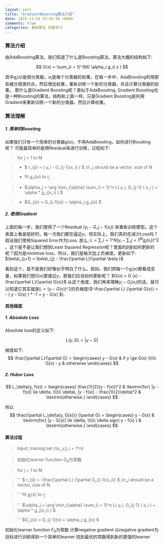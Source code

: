 ```yaml
---
layout: post
title: "GradientBoosting算法介绍"
date: 2015-11-24 23:45:10 +0800
comments: true
categories: 基础算法 机器学习
---
```


### 算法介绍
由AdaBoosting算法，我们知道了什么是Boosting算法，算法大概的结构如下:

$$ G(x) = \sum_{i = 1}^{M} \alpha_i g_i( x ) $$

其中$g_i(x)$是弱分类器，$\alpha_i$是每个分类器的权重。在每一步中，AdaBoosting利用那些被分错类的点，然后增加权重，重新训练一个新的分类器，并且计算分类器的权重。
那什么是Gradient Boosting呢？类似于AdaBoosting, Gradient Boosting也是一种Boosting的算法，结构和上面一样。只是Gradient Boosting是利用Gradient来重新训练一个新的分类器，然后计算权重。

### 算法理解

##### 1. 简单的Boosting 
如果我们只有一个简单的分类器$g(x)$，不用AdaBoosting，如何进行Boosting呢？
可能最简单的是用Residual来进行训练，过程如下:

>for j = 1 to M

>- $ r\_{ji} = ( y_i - G\_{j-1}(x_i) ) $ //r_j should be a vector, size of N

>- fit $g\_j(x)$ to $r_j$ 

>- $\alpha\_j = \arg \min\_{\alpha} \sum\_{i = 1}^n L( y_i, G\_{j-1} ( x_i ) + \alpha * g_j(x_i) )  $

>- $G_j(x) = G_{j-1}(x) + \alpha_j g_j(x) $


##### 2. 使用Gradient 
上面的每一步，我们使用了一个Residual $(y_i - G\_{j-1}(x_i) )$ 来重新训练模型。这个表面上看是挺好的，每一次我们都在逼近$y$。但实际上，我们真的在减少Loss吗？假设我们使用Squared Error作为Loss. 那么: $L=  \sum\_{i=1}\^N ( y_i - \sum\_{j=1}^M g_j(x_i) )\^2$ 。这个是不是让我们想到Least Squared Regression呢？里面的$\beta$是如何更新的呢？因为是minimize loss，所以，我们是每次加上负梯度，更新如下:
$\beta\_{j+1} = \beta\_{j} - \frac{\partial L}{\partial \beta }$

看到这个，是不是我们好像似乎明白了什么。假如，我们把每一个$g_i(x)$都看成变量，如果我们想$G(x)$更接近$y$，那我们应该如何更新呢？
$G(x) = G (x) - \frac{\partial L}{\partial G(x)}$
从这个角度，我们再来理解$y_i - G_j(x_i)$的话，就可以知道它其实就是$L = (y - G(x))\^2$的负梯度($-\frac{\partial L} {\partial G(x)} = - ( y - G(x) ) * -1 = y - G(x) $).

#### 其他梯度
##### 1. Absolute Loss

Absolute loss的定义如下: 

$$ L(y, G) = |y - G|$$

梯度如下:
$$ \frac{\partial L}{\partial G} = 
\begin{cases} 
y - G(x) & if y \ge G(x) \\\\\\
G(x) - y & otherwise 
\end{cases} $$

##### 2. Huber Loss 

$$ L_\delta(y, f(x)) = 
\begin{cases}
 \frac{1}{2}(y - f(x))\^2                   & \textrm{for} |y - f(x)| \le \delta, \\\\\\
 \delta\, |y - f(x)| - \frac{1}{2}\delta\^2 & \textrm{otherwise.}
\end{cases} $$

所以
$$
\frac{\partial L_\delta(y, G(x))} {\partial G} = \begin{cases}
y - G(x)                 & \textrm{for} |y - G(x)| \le \delta, \\\\\\
 \delta sign( y - f(x) )  & \textrm{otherwise.}
\end{cases} $$

#### 算法过程
> Input: training set $\{(x_i, y_i)\_{i=1}\^n\}$

> 初始化learner function $G_0$为常数

> for j = 1 to M

>  '  '  $ r\_{ji} = -\frac{\partial L} {\partial G\_{j-1}(x_i)} $ //$r\_j$ should be a vector, size of N

>  '  '  fit $g_j(x)$ to $r_j$

>  '  '  $\alpha_j = \arg \min\_{\alpha} \sum\_{i = 1}\^n L( y_i, G_{j-1} ( x_i ) + \alpha * g_j(x_i) )  $

>  '  '  $G_j(x) = G_{j-1}(x) + \alpha_j g_j(x) $

初始化learner function $F_0$为常数
计算negative gradient
以negative gradient为目标进行训练得到一个简单的learner 
找到最优的常数得到新的更强的learner
